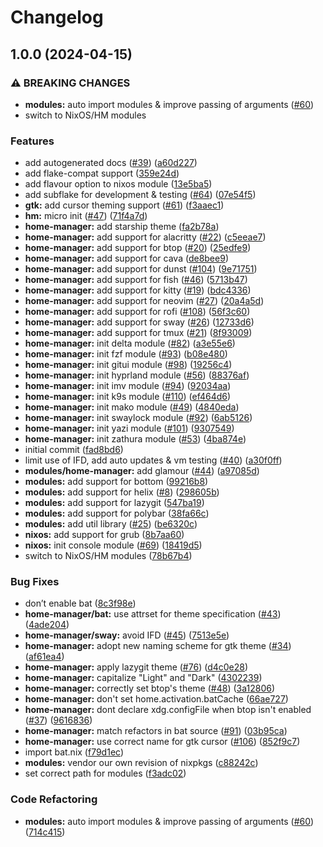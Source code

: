 # Changelog

## 1.0.0 (2024-04-15)


### ⚠ BREAKING CHANGES

* **modules:** auto import modules & improve passing of arguments ([#60](https://github.com/henrisota/catppuccin-nix/issues/60))
* switch to NixOS/HM modules

### Features

* add autogenerated docs ([#39](https://github.com/henrisota/catppuccin-nix/issues/39)) ([a60d227](https://github.com/henrisota/catppuccin-nix/commit/a60d2276228066c597cfb8e6d40053281958ab59))
* add flake-compat support ([359e24d](https://github.com/henrisota/catppuccin-nix/commit/359e24de7d4112e53c1130a3061112e31fbf7b4e))
* add flavour option to nixos module ([13e5ba5](https://github.com/henrisota/catppuccin-nix/commit/13e5ba50206c2d709a91cac5106086597dcaabe2))
* add subflake for development & testing ([#64](https://github.com/henrisota/catppuccin-nix/issues/64)) ([07e54f5](https://github.com/henrisota/catppuccin-nix/commit/07e54f5b3c84885d2fef13e6959117aa29346322))
* **gtk:** add cursor theming support ([#61](https://github.com/henrisota/catppuccin-nix/issues/61)) ([f3aaec1](https://github.com/henrisota/catppuccin-nix/commit/f3aaec142f9b9182cbeaf19b3431574b00817173))
* **hm:** micro init ([#47](https://github.com/henrisota/catppuccin-nix/issues/47)) ([71f4a7d](https://github.com/henrisota/catppuccin-nix/commit/71f4a7d6ffef709c6d4e8d8f229b0f6ac583f0a0))
* **home-manager:** add starship theme ([fa2b78a](https://github.com/henrisota/catppuccin-nix/commit/fa2b78afa3fa49f9d7598007a39f8843ffac04af))
* **home-manager:** add support for alacritty ([#22](https://github.com/henrisota/catppuccin-nix/issues/22)) ([c5eeae7](https://github.com/henrisota/catppuccin-nix/commit/c5eeae703f20176a421fde57e76842cc4f4c453d))
* **home-manager:** add support for btop ([#20](https://github.com/henrisota/catppuccin-nix/issues/20)) ([25edfe9](https://github.com/henrisota/catppuccin-nix/commit/25edfe9641184ef8b53ca3f69c28433e784fa4e1))
* **home-manager:** add support for cava ([de8bee9](https://github.com/henrisota/catppuccin-nix/commit/de8bee971669b54550b7783be227b542ac55570f))
* **home-manager:** add support for dunst ([#104](https://github.com/henrisota/catppuccin-nix/issues/104)) ([9e71751](https://github.com/henrisota/catppuccin-nix/commit/9e71751d6676cdf10ba2be93039bee9413ca36d7))
* **home-manager:** add support for fish ([#46](https://github.com/henrisota/catppuccin-nix/issues/46)) ([5713b47](https://github.com/henrisota/catppuccin-nix/commit/5713b478b10c5ef703fd921d96ca6a3057c457b5))
* **home-manager:** add support for kitty ([#19](https://github.com/henrisota/catppuccin-nix/issues/19)) ([bdc4336](https://github.com/henrisota/catppuccin-nix/commit/bdc4336b37a1c261307fab6e349c816249c43abe))
* **home-manager:** add support for neovim ([#27](https://github.com/henrisota/catppuccin-nix/issues/27)) ([20a4a5d](https://github.com/henrisota/catppuccin-nix/commit/20a4a5d3f29a18154514ef6af319bb084cbd5d18))
* **home-manager:** add support for rofi ([#108](https://github.com/henrisota/catppuccin-nix/issues/108)) ([56f3c60](https://github.com/henrisota/catppuccin-nix/commit/56f3c604a80ca8efe37b7ffb7e09d384c464bfa7))
* **home-manager:** add support for sway ([#26](https://github.com/henrisota/catppuccin-nix/issues/26)) ([12733d6](https://github.com/henrisota/catppuccin-nix/commit/12733d64c3c5e79d777dff3f0f908ab0e39f7082))
* **home-manager:** add support for tmux ([#21](https://github.com/henrisota/catppuccin-nix/issues/21)) ([8f93009](https://github.com/henrisota/catppuccin-nix/commit/8f930092e54438b5a1bea1126966926a4ff06500))
* **home-manager:** init delta module ([#82](https://github.com/henrisota/catppuccin-nix/issues/82)) ([a3e55e6](https://github.com/henrisota/catppuccin-nix/commit/a3e55e6533a7a815788e24d3d8b1bf6f85d5b592))
* **home-manager:** init fzf module ([#93](https://github.com/henrisota/catppuccin-nix/issues/93)) ([b08e480](https://github.com/henrisota/catppuccin-nix/commit/b08e4805e37d37892e70218d70370bc84d4f27f4))
* **home-manager:** init gitui module ([#98](https://github.com/henrisota/catppuccin-nix/issues/98)) ([19256c4](https://github.com/henrisota/catppuccin-nix/commit/19256c4539b26074301cc1e28ee4844cd7e54ac1))
* **home-manager:** init hyprland module ([#56](https://github.com/henrisota/catppuccin-nix/issues/56)) ([88376af](https://github.com/henrisota/catppuccin-nix/commit/88376af32e22a916ccd49adfef8615fec3e00eac))
* **home-manager:** init imv module ([#94](https://github.com/henrisota/catppuccin-nix/issues/94)) ([92034aa](https://github.com/henrisota/catppuccin-nix/commit/92034aab312607e818ff66f4572f7085994498d7))
* **home-manager:** init k9s module ([#110](https://github.com/henrisota/catppuccin-nix/issues/110)) ([ef464d6](https://github.com/henrisota/catppuccin-nix/commit/ef464d6dedebda5c9a96db2e451c86f813e7c868))
* **home-manager:** init mako module ([#49](https://github.com/henrisota/catppuccin-nix/issues/49)) ([4840eda](https://github.com/henrisota/catppuccin-nix/commit/4840eda13e86a940d7c9a08e739629ee20aa95c2))
* **home-manager:** init swaylock module ([#92](https://github.com/henrisota/catppuccin-nix/issues/92)) ([6ab5126](https://github.com/henrisota/catppuccin-nix/commit/6ab5126dbe51e4967ff19cf6b916c32f24cdb172))
* **home-manager:** init yazi module ([#101](https://github.com/henrisota/catppuccin-nix/issues/101)) ([9307549](https://github.com/henrisota/catppuccin-nix/commit/930754919d6bc5ac87e5091a317e674e6290e85f))
* **home-manager:** init zathura module ([#53](https://github.com/henrisota/catppuccin-nix/issues/53)) ([4ba874e](https://github.com/henrisota/catppuccin-nix/commit/4ba874eaa973c4266994ccba4992ef5fee91bef7))
* initial commit ([fad8bd6](https://github.com/henrisota/catppuccin-nix/commit/fad8bd63ef3daa02886613623d46d72dc77b0be7))
* limit use of IFD, add auto updates & vm testing ([#40](https://github.com/henrisota/catppuccin-nix/issues/40)) ([a30f0ff](https://github.com/henrisota/catppuccin-nix/commit/a30f0ff077a5fc3739c4630b6cc128d7296a8fc6))
* **modules/home-manager:** add glamour ([#44](https://github.com/henrisota/catppuccin-nix/issues/44)) ([a97085d](https://github.com/henrisota/catppuccin-nix/commit/a97085d28b9e4b92f08dccf83087e5133dfbc079))
* **modules:** add support for bottom ([99216b8](https://github.com/henrisota/catppuccin-nix/commit/99216b897b261e1fb509a55d8c872c6adc63463f))
* **modules:** add support for helix ([#8](https://github.com/henrisota/catppuccin-nix/issues/8)) ([298605b](https://github.com/henrisota/catppuccin-nix/commit/298605b31eebb38e73a9bc5685b28ce1d318b2c8))
* **modules:** add support for lazygit ([547ba19](https://github.com/henrisota/catppuccin-nix/commit/547ba1984cf53ec7be5c7096fc34f34a64801a67))
* **modules:** add support for polybar ([38fa66c](https://github.com/henrisota/catppuccin-nix/commit/38fa66cba9a87fac84ce5d0999d9004c4ef5fe5d))
* **modules:** add util library ([#25](https://github.com/henrisota/catppuccin-nix/issues/25)) ([be6320c](https://github.com/henrisota/catppuccin-nix/commit/be6320c4b16bc9ee8ee3e81e07bb7257ebef9063))
* **nixos:** add support for grub ([8b7aa60](https://github.com/henrisota/catppuccin-nix/commit/8b7aa60e3f0b98c9c90d124411df436a84eb65bb))
* **nixos:** init console module ([#69](https://github.com/henrisota/catppuccin-nix/issues/69)) ([18419d5](https://github.com/henrisota/catppuccin-nix/commit/18419d5a1153a87efa24834879fc54a5b3b27c5f))
* switch to NixOS/HM modules ([78b67b4](https://github.com/henrisota/catppuccin-nix/commit/78b67b490d763c7d54556215ab57bafa5793b3cc))


### Bug Fixes

* don’t enable bat ([8c3f98e](https://github.com/henrisota/catppuccin-nix/commit/8c3f98e64c7fedb3114df7ba4000700215e2968c))
* **home-manager/bat:** use attrset for theme specification ([#43](https://github.com/henrisota/catppuccin-nix/issues/43)) ([4ade204](https://github.com/henrisota/catppuccin-nix/commit/4ade2040125e692e90204a073a07a6c7f3063ded))
* **home-manager/sway:** avoid IFD ([#45](https://github.com/henrisota/catppuccin-nix/issues/45)) ([7513e5e](https://github.com/henrisota/catppuccin-nix/commit/7513e5edf8c2ab2485260049ce8c03ac9f6ca2f7))
* **home-manager:** adopt new naming scheme for gtk theme ([#34](https://github.com/henrisota/catppuccin-nix/issues/34)) ([af61ea4](https://github.com/henrisota/catppuccin-nix/commit/af61ea49d04afbe33c3dcd51b9590e10c1f26378))
* **home-manager:** apply lazygit theme ([#76](https://github.com/henrisota/catppuccin-nix/issues/76)) ([d4c0e28](https://github.com/henrisota/catppuccin-nix/commit/d4c0e280e4cb4950c3ec6593db6c472931e937d5))
* **home-manager:** capitalize "Light" and "Dark" ([4302239](https://github.com/henrisota/catppuccin-nix/commit/430223932eaf0c3b0fbd578f591fc02f6b17fd29))
* **home-manager:** correctly set btop's theme ([#48](https://github.com/henrisota/catppuccin-nix/issues/48)) ([3a12806](https://github.com/henrisota/catppuccin-nix/commit/3a12806a377fd146a5784b3c004b5b06513b8fb5))
* **home-manager:** don't set home.activation.batCache ([66ae727](https://github.com/henrisota/catppuccin-nix/commit/66ae7277106f544eab1e6d23fe2244bc4b731dcc))
* **home-manager:** dont declare xdg.configFile when btop isn't enabled ([#37](https://github.com/henrisota/catppuccin-nix/issues/37)) ([9616836](https://github.com/henrisota/catppuccin-nix/commit/9616836d656f34178e2adac1bc2af95ad3952e50))
* **home-manager:** match refactors in bat source ([#91](https://github.com/henrisota/catppuccin-nix/issues/91)) ([03b95ca](https://github.com/henrisota/catppuccin-nix/commit/03b95cad3bbeb9913db6d89dc3f4fccc6c8fcbd4))
* **home-manager:** use correct name for gtk cursor ([#106](https://github.com/henrisota/catppuccin-nix/issues/106)) ([852f9c7](https://github.com/henrisota/catppuccin-nix/commit/852f9c7ddadf5197e286cb3d128d0e498af8913a))
* import bat.nix ([f79d1ec](https://github.com/henrisota/catppuccin-nix/commit/f79d1ecee99d867dcad6e2a4450db0265338cf00))
* **modules:** vendor our own revision of nixpkgs ([c88242c](https://github.com/henrisota/catppuccin-nix/commit/c88242c4fa240ddd5bb9c38dccd4d48cd142f511))
* set correct path for modules ([f3adc02](https://github.com/henrisota/catppuccin-nix/commit/f3adc020b5e340cd34df5804b47a6260d5940700))


### Code Refactoring

* **modules:** auto import modules & improve passing of arguments ([#60](https://github.com/henrisota/catppuccin-nix/issues/60)) ([714c415](https://github.com/henrisota/catppuccin-nix/commit/714c4155063279d457b4d0ab15144d3cda15bbf1))
